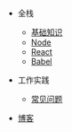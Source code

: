 
* 全栈
  * [基础知识](full_stack/base/)
  * [Node](full_stack/node/)
  * [React](full_stack/react/)
  * [Babel](full_stack/babel/)

* 工作实践
  * [常见问题](work/problems/)
* [博客](blog/)
  <!-- * [文章列表](blog/) -->
<!-- * [投资](investment/) -->